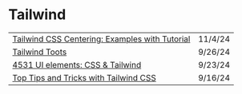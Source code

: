 # Tailwind

|                                                                                                                   |         |
| ----------------------------------------------------------------------------------------------------------------- | ------- |
| [Tailwind CSS Centering: Examples with Tutorial](https://themeselection.com/tailwind-css-centering/?ref=dailydev) | 11/4/24 |
| [Tailwind Toots](https://www.tailwind-toots.fun/?ref=dailydev)                                                    | 9/26/24 |
| [4531 UI elements: CSS & Tailwind](https://uiverse.io/elements?ref=dailydev)                                      | 9/23/24 |
| [Top Tips and Tricks with Tailwind CSS](https://faun.pub/top-tips-and-tricks-with-tailwind-css-19a566c2b225)      | 9/16/24 |
